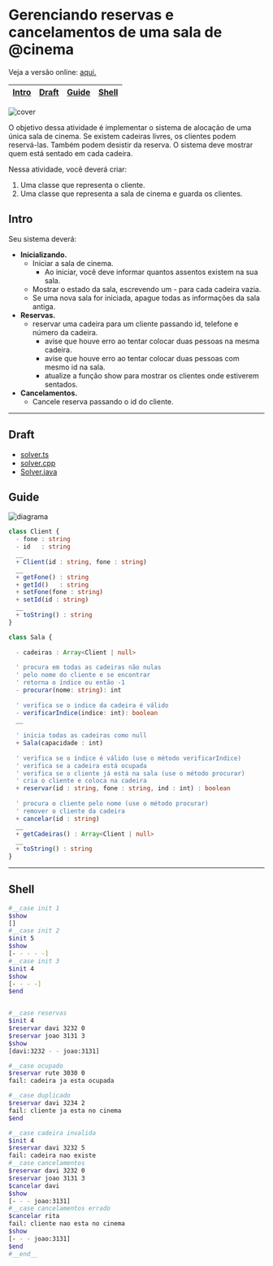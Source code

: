 # Gerenciando reservas e cancelamentos de uma sala de @cinema

Veja a versão online: [aqui.](https://github.com/qxcodepoo/arcade/blob/master/base/cinema/Readme.md)

<!-- toch -->
[Intro](#intro) | [Draft](#draft) | [Guide](#guide) | [Shell](#shell)
-- | -- | -- | --
<!-- toch -->

![cover](https://raw.githubusercontent.com/qxcodepoo/arcade/master/base/cinema/cover.jpg)

O objetivo dessa atividade é implementar o sistema de alocação de uma única sala de cinema. Se existem cadeiras livres, os clientes podem reservá-las. Também podem desistir da reserva. O sistema deve mostrar quem está sentado em cada cadeira.

Nessa atividade, você deverá criar:

1. Uma classe que representa o cliente.
2. Uma classe que representa a sala de cinema e guarda os clientes.

## Intro

Seu sistema deverá:

- **Inicializando.**
  - Iniciar a sala de cinema.
    - Ao iniciar, você deve informar quantos assentos existem na sua sala.
  - Mostrar o estado da sala, escrevendo um - para cada cadeira vazia.
  - Se uma nova sala for iniciada, apague todas as informações da sala antiga.
- **Reservas.**
  - reservar uma cadeira para um cliente passando id, telefone e número da cadeira.
    - avise que houve erro ao tentar colocar duas pessoas na mesma cadeira.
    - avise que houve erro ao tentar colocar duas pessoas com mesmo id na sala.
    - atualize a função show para mostrar os clientes onde estiverem sentados.
- **Cancelamentos.**
  - Cancele reserva passando o id do cliente.

***

## Draft

- [solver.ts](https://github.com/qxcodepoo/arcade/blob/master/base/cinema/.cache/draft.ts)
- [solver.cpp](https://github.com/qxcodepoo/arcade/blob/master/base/cinema/.cache/draft.cpp)
- [Solver.java](https://github.com/qxcodepoo/arcade/blob/master/base/cinema/.cache/draft.java)

## Guide

![diagrama](https://raw.githubusercontent.com/qxcodepoo/arcade/master/base/cinema/diagrama.png)

<!-- load diagrama.puml fenced=ts:filter -->

```ts
class Client {
  - fone : string
  - id   : string
  __
  + Client(id : string, fone : string)
  __
  + getFone() : string
  + getId()   : string
  + setFone(fone : string)
  + setId(id : string)
  __
  + toString() : string
}

class Sala {
  
  - cadeiras : Array<Client | null>
  
  ' procura em todas as cadeiras não nulas
  ' pelo nome do cliente e se encontrar
  ' retorna o índice ou então -1
  - procurar(nome: string): int
  
  ' verifica se o indice da cadeira é válido
  - verificarIndice(indice: int): boolean
  __
  
  ' inicia todas as cadeiras como null
  + Sala(capacidade : int)
  
  ' verifica se o índice é válido (use o método verificarIndice)
  ' verifica se a cadeira está ocupada
  ' verifica se o cliente já está na sala (use o método procurar)
  ' cria o cliente e coloca na cadeira
  + reservar(id : string, fone : string, ind : int) : boolean
  
  ' procura o cliente pelo nome (use o método procurar)
  ' remover o cliente da cadeira
  + cancelar(id : string)
  __
  + getCadeiras() : Array<Client | null>
  __
  + toString() : string
}
```

<!-- load -->

***

## Shell

```bash
#__case init 1
$show
[]
#__case init 2
$init 5
$show
[- - - - -]
#__case init 3
$init 4
$show
[- - - -]
$end
```

```sh

#__case reservas
$init 4
$reservar davi 3232 0
$reservar joao 3131 3
$show
[davi:3232 - - joao:3131]

#__case ocupado
$reservar rute 3030 0
fail: cadeira ja esta ocupada

#__case duplicado
$reservar davi 3234 2
fail: cliente ja esta no cinema
$end
```

```sh
#__case cadeira invalida
$init 4
$reservar davi 3232 5
fail: cadeira nao existe
#__case cancelamentos
$reservar davi 3232 0
$reservar joao 3131 3
$cancelar davi
$show
[- - - joao:3131]
#__case cancelamentos errado
$cancelar rita
fail: cliente nao esta no cinema
$show
[- - - joao:3131]
$end
#__end__
```
